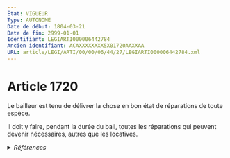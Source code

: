 ```yaml
---
État: VIGUEUR
Type: AUTONOME
Date de début: 1804-03-21
Date de fin: 2999-01-01
Identifiant: LEGIARTI000006442784
Ancien identifiant: ACAXXXXXXXX5X01720AAXXAA
URL: article/LEGI/ARTI/00/00/06/44/27/LEGIARTI000006442784.xml
---
```


<h1>Article 1720</h1>

Le bailleur est tenu de délivrer la chose en bon état de réparations de toute
espèce.<br />

Il doit y faire, pendant la durée du bail, toutes les réparations qui peuvent
devenir nécessaires, autres que les locatives.


<details>
  <summary><em>Références</em></summary>

  <h2>Articles faisant référence à l'article</h2>
  
  <ul>
    <li>
      <a href="https://legal.tricoteuses.fr//redirection/LEGIARTI000047398309?vers=git&vers=legifrance">Décret n° 2023-248 du 3 avril 2023 relatif au conventionnement à l'aide personnalisée au logement des logements-foyers situés en Guadeloupe, Guyane, Martinique, à La Réunion et à Mayotte - article 3 ENTIEREMENT_MODIF</a> CITATION source
    </li>
    <li>
      <a href="https://legal.tricoteuses.fr//redirection/LEGIARTI000047398353?vers=git&vers=legifrance">Décret n° 2023-248 du 3 avril 2023 relatif au conventionnement à l'aide personnalisée au logement des logements-foyers situés en Guadeloupe, Guyane, Martinique, à La Réunion et à Mayotte - article 3 ENTIEREMENT_MODIF</a> CITATION source
    </li>
    <li>
      <a href="https://legal.tricoteuses.fr//redirection/LEGIARTI000020411775?vers=git&vers=legifrance">Code de la défense - article R2234-47 AUTONOME ABROGE, en vigueur du 2009-03-07 au 2024-10-03</a> CITATION source
    </li>
    <li>
      <a href="https://legal.tricoteuses.fr//redirection/LEGIARTI000023800122?vers=git&vers=legifrance">Code de la construction et de l'habitation - article Annexe 1 au III art R353-159 AUTONOME MODIFIE, en vigueur du 2011-04-02 au 2016-07-01</a> CITATION source
    </li>
    <li>
      <a href="https://legal.tricoteuses.fr//redirection/LEGIARTI000034684718?vers=git&vers=legifrance">Code de la construction et de l'habitation - article Annexe 2 au III art R353-159 AUTONOME MODIFIE, en vigueur du 2017-05-11 au 2019-09-01</a> CITATION source
    </li>
    <li>
      <a href="https://legal.tricoteuses.fr//redirection/LEGIARTI000034684725?vers=git&vers=legifrance">Code de la construction et de l'habitation - article Annexe 1 au III art R353-159 AUTONOME MODIFIE, en vigueur du 2017-05-11 au 2019-09-01</a> CITATION source
    </li>
    <li>
      <a href="https://legal.tricoteuses.fr//redirection/LEGIARTI000006832823?vers=git&vers=legifrance">Code de la construction et de l'habitation - article Annexe 1 à l'article R353-161 AUTONOME MODIFIE, en vigueur du 1984-07-24 au 2011-04-02</a> CITATION source
    </li>
    <li>
      <a href="https://legal.tricoteuses.fr//redirection/LEGIARTI000006897854?vers=git&vers=legifrance">Code de la construction et de l'habitation - article R353-165-4 AUTONOME MODIFIE, en vigueur du 1994-12-27 au 2006-01-01</a> CITATION source
    </li>
    <li>
      <a href="https://legal.tricoteuses.fr//redirection/LEGIARTI000006897855?vers=git&vers=legifrance">Code de la construction et de l'habitation - article R353-165-4 AUTONOME ABROGE, en vigueur du 2006-01-01 au 2011-04-02</a> CITATION source
    </li>
    <li>
      <a href="https://legal.tricoteuses.fr//redirection/LEGIARTI000038928916?vers=git&vers=legifrance">Code de la construction et de l'habitation - article Annexe 2 au III art R353-159 AUTONOME MODIFIE, en vigueur du 2019-09-01 au 2019-09-01</a> CITATION source
    </li>
    <li>
      <a href="https://legal.tricoteuses.fr//redirection/LEGIARTI000038928963?vers=git&vers=legifrance">Code de la construction et de l'habitation - article Annexe 1 au III art R353-159 AUTONOME MODIFIE, en vigueur du 2019-09-01 au 2019-09-01</a> CITATION source
    </li>
    <li>
      <a href="https://legal.tricoteuses.fr//redirection/LEGIARTI000006341468?vers=git&vers=legifrance">Décret n°62-367 du 26 mars 1962 portant règlement d'administration publique pour l'application de l'ordonnance n° 59-63 du 6 janvier 1959 relative aux réquisitions de biens et de services - article 55 AUTONOME ABROGE, en vigueur du 1962-04-04 au 2009-03-07</a> CITATION source
    </li>
    <li>
      <a href="https://legal.tricoteuses.fr//redirection/LEGIARTI000006897822?vers=git&vers=legifrance">Code de la construction et de l'habitation - article R353-158 AUTONOME MODIFIE, en vigueur du 2006-01-01 au 2011-04-02</a> CITATION source
    </li>
    <li>
      <a href="https://legal.tricoteuses.fr//redirection/LEGIARTI000033202500?vers=git&vers=legifrance">Code de la construction et de l'habitation - article Annexe 1 au III art R353-159 AUTONOME MODIFIE, en vigueur du 2016-10-01 au 2017-05-11</a> CITATION source
    </li>
    <li>
      <a href="https://legal.tricoteuses.fr//redirection/LEGIARTI000039049027?vers=git&vers=legifrance">Code de la construction et de l'habitation - article Annexe 1 au III art R353-159 AUTONOME MODIFIE, en vigueur du 2019-09-01 au 2022-01-01</a> CITATION source
    </li>
    <li>
      <a href="https://legal.tricoteuses.fr//redirection/LEGIARTI000006897820?vers=git&vers=legifrance">Code de la construction et de l'habitation - article R353-158 AUTONOME MODIFIE, en vigueur du 1979-04-13 au 1994-12-27</a> CITATION source
    </li>
    <li>
      <a href="https://legal.tricoteuses.fr//redirection/LEGIARTI000006897821?vers=git&vers=legifrance">Code de la construction et de l'habitation - article R353-158 AUTONOME MODIFIE, en vigueur du 1994-12-27 au 2006-01-01</a> CITATION source
    </li>
    <li>
      <a href="https://legal.tricoteuses.fr//redirection/LEGIARTI000039048983?vers=git&vers=legifrance">Code de la construction et de l'habitation - article Annexe 2 au III art R353-159 AUTONOME VIGUEUR, en vigueur depuis le 2019-09-01</a> CITATION source
    </li>
  </ul>
  
  <h2>Références faites par l'article</h2>
  
  <ul>
    <li>
      1962-03-26 CITATION cible <a href="https://legal.tricoteuses.fr//redirection/LEGIARTI000006341468?vers=git&vers=legifrance">Décret n°62-367 du 26 mars 1962 portant règlement d'administration publique pour l'application de l'ordonnance n° 59-63 du 6 janvier 1959 relative aux réquisitions de biens et de services - article 55 AUTONOME ABROGE, en vigueur du 1962-04-04 au 2009-03-07</a>
    </li>
    <li>
      2023-04-03 CITATION cible <a href="https://legal.tricoteuses.fr//redirection/LEGIARTI000047398353?vers=git&vers=legifrance">Décret n° 2023-248 du 3 avril 2023 relatif au conventionnement à l'aide personnalisée au logement des logements-foyers situés en Guadeloupe, Guyane, Martinique, à La Réunion et à Mayotte - article 3 ENTIEREMENT_MODIF</a>
    </li>
    <li>
      2023-04-03 CITATION cible <a href="https://legal.tricoteuses.fr//redirection/LEGIARTI000047398309?vers=git&vers=legifrance">Décret n° 2023-248 du 3 avril 2023 relatif au conventionnement à l'aide personnalisée au logement des logements-foyers situés en Guadeloupe, Guyane, Martinique, à La Réunion et à Mayotte - article 3 ENTIEREMENT_MODIF</a>
    </li>
    <li>
      2999-01-01 CITATION cible <a href="https://legal.tricoteuses.fr//redirection/LEGIARTI000039049027?vers=git&vers=legifrance">Code de la construction et de l'habitation - article Annexe 1 au III art R353-159 AUTONOME MODIFIE, en vigueur du 2019-09-01 au 2022-01-01</a>
    </li>
    <li>
      2999-01-01 CITATION cible <a href="https://legal.tricoteuses.fr//redirection/LEGIARTI000039048983?vers=git&vers=legifrance">Code de la construction et de l'habitation - article Annexe 2 au III art R353-159 AUTONOME VIGUEUR, en vigueur depuis le 2019-09-01</a>
    </li>
    <li>
      2999-01-01 CITATION cible <a href="https://legal.tricoteuses.fr//redirection/LEGIARTI000006897822?vers=git&vers=legifrance">Code de la construction et de l'habitation - article R353-158 AUTONOME MODIFIE, en vigueur du 2006-01-01 au 2011-04-02</a>
    </li>
    <li>
      2999-01-01 CITATION cible <a href="https://legal.tricoteuses.fr//redirection/LEGIARTI000006897855?vers=git&vers=legifrance">Code de la construction et de l'habitation - article R353-165-4 AUTONOME ABROGE, en vigueur du 2006-01-01 au 2011-04-02</a>
    </li>
    <li>
      2999-01-01 CITATION cible <a href="https://legal.tricoteuses.fr//redirection/LEGIARTI000020411775?vers=git&vers=legifrance">Code de la défense - article R2234-47 AUTONOME ABROGE, en vigueur du 2009-03-07 au 2024-10-03</a>
    </li>
    <li>
      CODIFICATION source Loi 1804-03-07
    </li>
    <li>
      CREATION source Loi 1804-03-07 promulguée le 17 mars 1804
    </li>
  </ul>
</details>
